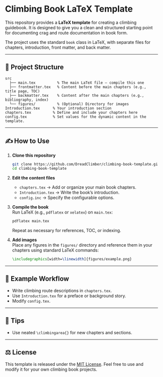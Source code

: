 # Climbing Book LaTeX Template  

This repository provides a **LaTeX template** for creating a climbing guidebook. It is designed to give you a clean and structured starting point for documenting crag and route documentation in book form.  

The project uses the standard `book` class in LaTeX, with separate files for chapters, introduction, front matter, and back matter.  

---

## 📂 Project Structure  

```
src
  ├── main.tex          % The main LaTeX file – compile this one
  ├── frontmatter.tex   % Content before the main chapters (e.g., title page, TOC)
  ├── backmatter.tex    % Content after the main chapters (e.g., bibliography, index)
  └── figures/          % (Optional) Directory for images
Introduction.tex      % Your introduction section
chapters.tex          % Define and include your chapters here
config.tex            % Set values for the dynamic content in the template.
```

---

## ✍️ How to Use  

1. **Clone this repository**  
   ```bash
   git clone https://github.com/DreadClimber/climbing-book-template.git
   cd climbing-book-template
   ```

2. **Edit the content files**  
   - `chapters.tex` → Add or organize your main book chapters.  
   - `Introduction.tex` → Write the book’s introduction.  
   - `config.inc` → Specify the configurable options.

3. **Compile the book**  
   Run LaTeX (e.g., `pdflatex` or `xelatex`) on `main.tex`:  
   ```bash
   pdflatex main.tex
   ```
   Repeat as necessary for references, TOC, or indexing.  

4. **Add images**  
   Place any figures in the `figures/` directory and reference them in your chapters using standard LaTeX commands:  
   ```latex
   \includegraphics[width=\linewidth]{figures/example.png}
   ```

---

## 📖 Example Workflow  

- Write climbing route descriptions in `chapters.tex`.  
- Use `Introduction.tex` for a preface or background story.  
- Modify `config.tex`.  

---

## 🧗 Tips  

- Use neated `\climbingarea{}` for new chapters and sections.

---

## ⚖️ License  

This template is released under the [MIT License](LICENSE). Feel free to use and modify it for your own climbing book projects.
